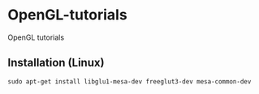 # OpenGL-tutorials

OpenGL tutorials

## Installation (Linux)

`sudo apt-get install libglu1-mesa-dev freeglut3-dev mesa-common-dev`
